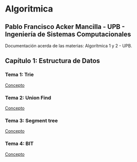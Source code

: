 # Algoritmica

**Pablo Francisco Acker Mancilla** -
**UPB** -
**Ingeniería de Sistemas Computacionales**
-------------------------------------------------
Documentación acerda de las materias: Algorítmica 1 y 2 - UPB.

## Capítulo 1: Estructura de Datos
### Tema 1: Trie
[Concepto](https://github.com/PabloAcker/Algoritmica/tree/main/Cap1%20Estructura%20de%20Datos/Trie)
### Tema 2: Union Find
[Concepto]()
### Tema 3: Segment tree
[Concepto]()
### Tema 4: BIT
[Concepto]()
